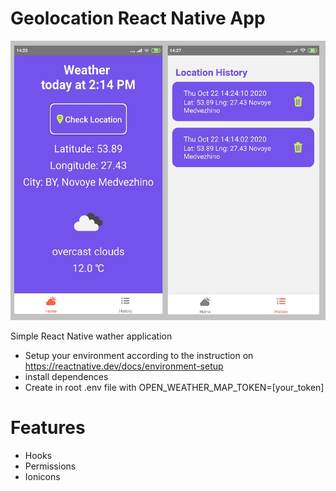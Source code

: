 # Geolocation React Native App

<img src="Screenshot/screenA.jpg" width="600">


Simple React Native wather application 

  - Setup your environment according to the instruction on https://reactnative.dev/docs/environment-setup
  - install dependences
  - Create in root .env file with OPEN_WEATHER_MAP_TOKEN=[your_token]

# Features

  - Hooks
  - Permissions
  - Ionicons
